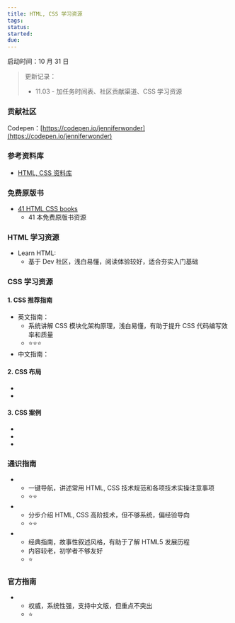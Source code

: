 ```yaml
---
title: HTML, CSS 学习资源
tags:
status:
started:
due:
---
```

启动时间：10 月 31 日

> 更新记录：
> - 11.03 - 加任务时间表、社区贡献渠道、CSS 学习资源

### 贡献社区
Codepen：[https://codepen.io/jenniferwonder](https://codepen.io/jenniferwonder)
### 参考资料库
- [HTML, CSS 资料库](https://github.com/vicky002/AlgoWiki/blob/gh-pages/HTML_CSS/html_resources.md)
### 免费原版书
- [41 HTML CSS books](https://freefrontend.com/html-css-books/)
   - 41 本免费原版书资源
### HTML 学习资源
- Learn HTML: 
   - 基于 Dev 社区，浅白易懂，阅读体验较好，适合夯实入门基础
### CSS 学习资源
#### 1. CSS 推荐指南
- 英文指南： 
   - 系统讲解 CSS 模块化架构原理，浅白易懂，有助于提升 CSS 代码编写效率和质量
   - ⭐⭐⭐
- 中文指南：
#### 2. CSS 布局
- 
-  
#### 3. CSS 案例
- 
- 
- 
### 通识指南
- 
   - 一键导航，讲述常用 HTML, CSS 技术规范和各项技术实操注意事项
   - ⭐⭐
- 
   - 分步介绍 HTML, CSS 高阶技术，但不够系统，偏经验导向
   - ⭐⭐
- 
   - 经典指南，故事性叙述风格，有助于了解 HTML5 发展历程
   - 内容较老，初学者不够友好
   - ⭐
### 官方指南
- 
   - 权威，系统性强，支持中文版，但重点不突出
   - ⭐
